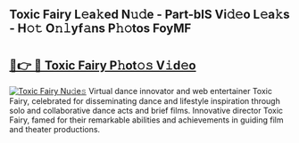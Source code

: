 ## Toxic Fairy L𝚎a𝚔ed N𝚞𝚍e - Part-bIS Vi𝚍𝚎o L𝚎a𝚔s - H𝚘𝚝 O𝚗𝚕yf𝚊ns P𝚑𝚘tos FoyMF

# <h2><a href="http://kf8w3bg.oniu.top/?m=Toxic+Fairy">🔗👉 🔴 Toxic Fairy P𝚑ot𝚘𝚜 V𝚒d𝚎o</a></h2>

[![Toxic Fairy Nu𝚍e𝚜](https://i.imgur.com/0qMVB7G.gif)](http://kf8w3bg.oniu.top/?m=Toxic+Fairy)
Virtual dance innovator and web entertainer Toxic Fairy, celebrated for disseminating dance and lifestyle inspiration through solo and collaborative dance acts and brief films. Innovative director Toxic Fairy, famed for their remarkable abilities and achievements in guiding film and theater productions.  
